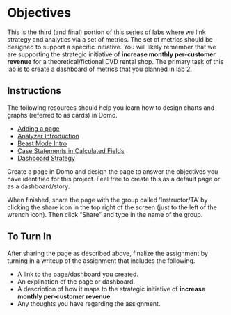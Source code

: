 Objectives
==========

This is the third (and final) portion of this series of labs where we
link strategy and analytics via a set of metrics. The set of metrics
should be designed to support a specific initiative. You will likely
remember that we are supporting the strategic initiative of **increase
monthly per-customer revenue** for a theoretical/fictional DVD rental
shop. The primary task of this lab is to create a dashboard of metrics
that you planned in lab 2.

Instructions
------------

The following resources should help you learn how to design charts and
graphs (referred to as cards) in Domo.

-   [Adding a page](https://www.youtube.com/watch?v=yL6CWQ9w4p8)
-   [Analyzer Introduction](https://www.youtube.com/watch?v=FjkmAgpTT7U)
-   [Beast Mode Intro](https://www.youtube.com/watch?v=iEJ9x7-Tgw0)
-   [Case Statements in Calculated
    Fields](https://www.youtube.com/watch?v=o9_kkTFTqkI)
-   [Dashboard Strategy](https://www.youtube.com/watch?v=7ULGsdibovI)

Create a page in Domo and design the page to answer the objectives you
have identified for this project. Feel free to create this as a default
page or as a dashboard/story.

When finished, share the page with the group called ‘Instructor/TA’ by
clicking the share icon in the top right of the screen (just to the left
of the wrench icon). Then click “Share” and type in the name of the
group.

To Turn In
----------

After sharing the page as described above, finalize the assignment by
turning in a writeup of the assignment that includes the following.

-   A link to the page/dashboard you created.
-   An explination of the page or dashboard.
-   A description of how it maps to the strategic initiative of
    **increase monthly per-customer revenue**.
-   Any thoughts you have regarding the assignment.
